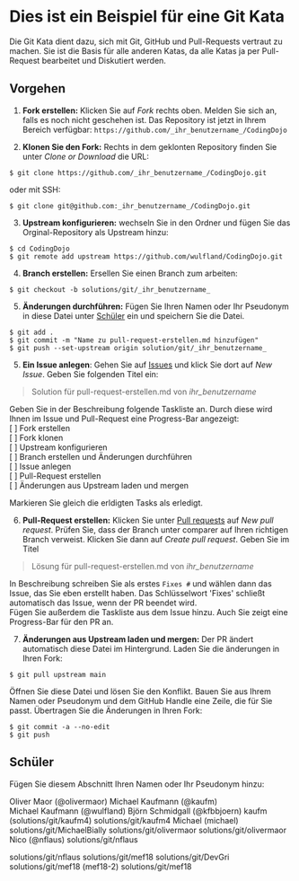 # Dies ist ein Beispiel für eine Git Kata

Die Git Kata dient dazu, sich mit Git, GitHub und Pull-Requests 
vertraut zu machen. Sie ist die Basis für alle anderen Katas, da
alle Katas ja per Pull-Request bearbeitet und Diskutiert werden. 

## Vorgehen

1. **Fork erstellen:** Klicken Sie auf _Fork_ rechts oben. Melden
 Sie sich an, falls es noch nicht geschehen ist. Das Repository 
 ist jetzt in Ihrem Bereich verfügbar: 
 `https://github.com/_ihr_benutzername_/CodingDojo`

2. **Klonen Sie den Fork:** Rechts in dem geklonten Repository
 finden Sie unter _Clone or Download_ die URL:
 ```
$ git clone https://github.com/_ihr_benutzername_/CodingDojo.git
 ``` 
oder mit SSH:
```
$ git clone git@github.com:_ihr_benutzername_/CodingDojo.git
```
3. **Upstream konfigurieren:** wechseln Sie in den Ordner und
 fügen Sie das Orginal-Repository als Upstream hinzu:
```
$ cd CodingDojo
$ git remote add upstream https://github.com/wulfland/CodingDojo.git
```

4. **Branch erstellen:** Ersellen Sie einen Branch zum arbeiten:
```
$ git checkout -b solutions/git/_ihr_benutzername_
```

5. **Änderungen durchführen:** Fügen Sie Ihren Namen oder Ihr
 Pseudonym in diese Datei unter [Schüler](##Schüler) ein und
 speichern Sie die Datei. 
 ```
$ git add .
$ git commit -m "Name zu pull-request-erstellen.md hinzufügen"
$ git push --set-upstream origin solution/git/_ihr_benutzername_
 ```

5. **Ein Issue anlegen**: Gehen Sie auf
 [Issues](https://github.com/wulfland/CodingDojo/issues) und
 klick Sie dort auf _New Issue_. Geben Sie folgenden Titel ein: 
 > Solution für pull-request-erstellen.md von _ihr_benutzername_

 Geben Sie in der Beschreibung folgende Taskliste an. Durch diese
 wird Ihnen im Issue und Pull-Request eine Progress-Bar angezeigt:  
[ ] Fork erstellen  
[ ] Fork klonen  
[ ] Upstream konfigurieren  
[ ] Branch erstellen und Änderungen durchführen  
[ ] Issue anlegen  
[ ] Pull-Request erstellen  
[ ] Änderungen aus Upstream laden und mergen

 Markieren Sie gleich die erldigten Tasks als erledigt.

6. **Pull-Request erstellen:** Klicken Sie unter 
 [Pull requests](https://github.com/wulfland/CodingDojo/pulls)
 auf _New pull request_. Prüfen Sie, dass der Branch unter
 comparer auf Ihren richtigen Branch verweist. Klicken Sie dann
 auf _Create pull request_. Geben Sie im Titel 
 >  Lösung für pull-request-erstellen.md von _ihr_benutzername_  

 In Beschreibung schreiben Sie als erstes `Fixes #` und wählen
 dann das Issue, das Sie eben erstellt haben.
 Das Schlüsselwort 'Fixes' schließt automatisch das Issue, wenn
 der PR beendet wird.  
 Fügen Sie außerdem die Taskliste aus dem Issue hinzu. Auch Sie
 zeigt eine Progress-Bar für den PR an.

7. **Änderungen aus Upstream laden und mergen:** Der PR ändert
 automatisch diese Datei im Hintergrund. Laden Sie die änderungen 
 in Ihren Fork:
 ```
$ git pull upstream main
 ```  
Öffnen Sie diese Datei und lösen Sie den Konflikt. Bauen Sie aus
Ihrem Namen oder Pseudonym und dem GitHub Handle eine Zeile, die
für Sie passt. Übertragen Sie die Änderungen in Ihren Fork:
```
$ git commit -a --no-edit
$ git push
```

## Schüler
Fügen Sie diesem Abschnitt Ihren Namen oder Ihr Pseudonym hinzu:

Oliver Maor (@olivermaor)
Michael Kaufmann (@kaufm)  
Michael Kaufmann (@wulfland) 
Björn Schmidgall (@kfbbjoern)
kaufm (solutions/git/kaufm4)
solutions/git/kaufm4
Michael (michael)
solutions/git/MichaelBially
solutions/git/olivermaor
solutions/git/olivermaor
Nico (@nflaus)
solutions/git/nflaus

solutions/git/nflaus
solutions/git/mef18
solutions/git/DevGri
solutions/git/mef18 (mef18-2)
solutions/git/mef18
